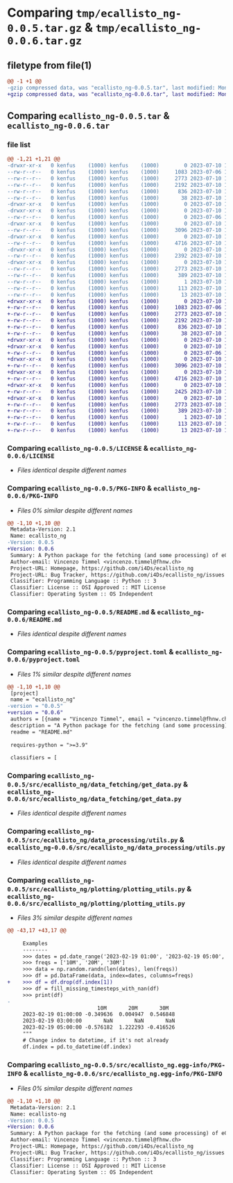 # Comparing `tmp/ecallisto_ng-0.0.5.tar.gz` & `tmp/ecallisto_ng-0.0.6.tar.gz`

## filetype from file(1)

```diff
@@ -1 +1 @@
-gzip compressed data, was "ecallisto_ng-0.0.5.tar", last modified: Mon Jul 10 17:53:26 2023, max compression
+gzip compressed data, was "ecallisto_ng-0.0.6.tar", last modified: Mon Jul 10 17:56:58 2023, max compression
```

## Comparing `ecallisto_ng-0.0.5.tar` & `ecallisto_ng-0.0.6.tar`

### file list

```diff
@@ -1,21 +1,21 @@
-drwxr-xr-x   0 kenfus    (1000) kenfus    (1000)        0 2023-07-10 17:53:26.753817 ecallisto_ng-0.0.5/
--rw-r--r--   0 kenfus    (1000) kenfus    (1000)     1083 2023-07-06 16:13:05.000000 ecallisto_ng-0.0.5/LICENSE
--rw-r--r--   0 kenfus    (1000) kenfus    (1000)     2773 2023-07-10 17:53:26.753817 ecallisto_ng-0.0.5/PKG-INFO
--rw-r--r--   0 kenfus    (1000) kenfus    (1000)     2192 2023-07-10 17:46:34.000000 ecallisto_ng-0.0.5/README.md
--rw-r--r--   0 kenfus    (1000) kenfus    (1000)      836 2023-07-10 17:53:01.000000 ecallisto_ng-0.0.5/pyproject.toml
--rw-r--r--   0 kenfus    (1000) kenfus    (1000)       38 2023-07-10 17:53:26.753817 ecallisto_ng-0.0.5/setup.cfg
-drwxr-xr-x   0 kenfus    (1000) kenfus    (1000)        0 2023-07-10 17:53:26.742983 ecallisto_ng-0.0.5/src/
-drwxr-xr-x   0 kenfus    (1000) kenfus    (1000)        0 2023-07-10 17:53:26.753817 ecallisto_ng-0.0.5/src/ecallisto_ng/
--rw-r--r--   0 kenfus    (1000) kenfus    (1000)        0 2023-07-06 17:35:07.000000 ecallisto_ng-0.0.5/src/ecallisto_ng/__init__.py
-drwxr-xr-x   0 kenfus    (1000) kenfus    (1000)        0 2023-07-10 17:53:26.753817 ecallisto_ng-0.0.5/src/ecallisto_ng/data_fetching/
--rw-r--r--   0 kenfus    (1000) kenfus    (1000)     3096 2023-07-10 16:52:06.000000 ecallisto_ng-0.0.5/src/ecallisto_ng/data_fetching/get_data.py
-drwxr-xr-x   0 kenfus    (1000) kenfus    (1000)        0 2023-07-10 17:53:26.753817 ecallisto_ng-0.0.5/src/ecallisto_ng/data_processing/
--rw-r--r--   0 kenfus    (1000) kenfus    (1000)     4716 2023-07-10 17:16:31.000000 ecallisto_ng-0.0.5/src/ecallisto_ng/data_processing/utils.py
-drwxr-xr-x   0 kenfus    (1000) kenfus    (1000)        0 2023-07-10 17:53:26.753817 ecallisto_ng-0.0.5/src/ecallisto_ng/plotting/
--rw-r--r--   0 kenfus    (1000) kenfus    (1000)     2392 2023-07-10 17:23:39.000000 ecallisto_ng-0.0.5/src/ecallisto_ng/plotting/plotting_utils.py
-drwxr-xr-x   0 kenfus    (1000) kenfus    (1000)        0 2023-07-10 17:53:26.753817 ecallisto_ng-0.0.5/src/ecallisto_ng.egg-info/
--rw-r--r--   0 kenfus    (1000) kenfus    (1000)     2773 2023-07-10 17:53:26.000000 ecallisto_ng-0.0.5/src/ecallisto_ng.egg-info/PKG-INFO
--rw-r--r--   0 kenfus    (1000) kenfus    (1000)      389 2023-07-10 17:53:26.000000 ecallisto_ng-0.0.5/src/ecallisto_ng.egg-info/SOURCES.txt
--rw-r--r--   0 kenfus    (1000) kenfus    (1000)        1 2023-07-10 17:53:26.000000 ecallisto_ng-0.0.5/src/ecallisto_ng.egg-info/dependency_links.txt
--rw-r--r--   0 kenfus    (1000) kenfus    (1000)      113 2023-07-10 17:53:26.000000 ecallisto_ng-0.0.5/src/ecallisto_ng.egg-info/requires.txt
--rw-r--r--   0 kenfus    (1000) kenfus    (1000)       13 2023-07-10 17:53:26.000000 ecallisto_ng-0.0.5/src/ecallisto_ng.egg-info/top_level.txt
+drwxr-xr-x   0 kenfus    (1000) kenfus    (1000)        0 2023-07-10 17:56:58.697126 ecallisto_ng-0.0.6/
+-rw-r--r--   0 kenfus    (1000) kenfus    (1000)     1083 2023-07-06 16:13:05.000000 ecallisto_ng-0.0.6/LICENSE
+-rw-r--r--   0 kenfus    (1000) kenfus    (1000)     2773 2023-07-10 17:56:58.697126 ecallisto_ng-0.0.6/PKG-INFO
+-rw-r--r--   0 kenfus    (1000) kenfus    (1000)     2192 2023-07-10 17:46:34.000000 ecallisto_ng-0.0.6/README.md
+-rw-r--r--   0 kenfus    (1000) kenfus    (1000)      836 2023-07-10 17:56:50.000000 ecallisto_ng-0.0.6/pyproject.toml
+-rw-r--r--   0 kenfus    (1000) kenfus    (1000)       38 2023-07-10 17:56:58.697126 ecallisto_ng-0.0.6/setup.cfg
+drwxr-xr-x   0 kenfus    (1000) kenfus    (1000)        0 2023-07-10 17:56:58.697126 ecallisto_ng-0.0.6/src/
+drwxr-xr-x   0 kenfus    (1000) kenfus    (1000)        0 2023-07-10 17:56:58.697126 ecallisto_ng-0.0.6/src/ecallisto_ng/
+-rw-r--r--   0 kenfus    (1000) kenfus    (1000)        0 2023-07-06 17:35:07.000000 ecallisto_ng-0.0.6/src/ecallisto_ng/__init__.py
+drwxr-xr-x   0 kenfus    (1000) kenfus    (1000)        0 2023-07-10 17:56:58.697126 ecallisto_ng-0.0.6/src/ecallisto_ng/data_fetching/
+-rw-r--r--   0 kenfus    (1000) kenfus    (1000)     3096 2023-07-10 16:52:06.000000 ecallisto_ng-0.0.6/src/ecallisto_ng/data_fetching/get_data.py
+drwxr-xr-x   0 kenfus    (1000) kenfus    (1000)        0 2023-07-10 17:56:58.697126 ecallisto_ng-0.0.6/src/ecallisto_ng/data_processing/
+-rw-r--r--   0 kenfus    (1000) kenfus    (1000)     4716 2023-07-10 17:16:31.000000 ecallisto_ng-0.0.6/src/ecallisto_ng/data_processing/utils.py
+drwxr-xr-x   0 kenfus    (1000) kenfus    (1000)        0 2023-07-10 17:56:58.697126 ecallisto_ng-0.0.6/src/ecallisto_ng/plotting/
+-rw-r--r--   0 kenfus    (1000) kenfus    (1000)     2425 2023-07-10 17:56:33.000000 ecallisto_ng-0.0.6/src/ecallisto_ng/plotting/plotting_utils.py
+drwxr-xr-x   0 kenfus    (1000) kenfus    (1000)        0 2023-07-10 17:56:58.697126 ecallisto_ng-0.0.6/src/ecallisto_ng.egg-info/
+-rw-r--r--   0 kenfus    (1000) kenfus    (1000)     2773 2023-07-10 17:56:58.000000 ecallisto_ng-0.0.6/src/ecallisto_ng.egg-info/PKG-INFO
+-rw-r--r--   0 kenfus    (1000) kenfus    (1000)      389 2023-07-10 17:56:58.000000 ecallisto_ng-0.0.6/src/ecallisto_ng.egg-info/SOURCES.txt
+-rw-r--r--   0 kenfus    (1000) kenfus    (1000)        1 2023-07-10 17:56:58.000000 ecallisto_ng-0.0.6/src/ecallisto_ng.egg-info/dependency_links.txt
+-rw-r--r--   0 kenfus    (1000) kenfus    (1000)      113 2023-07-10 17:56:58.000000 ecallisto_ng-0.0.6/src/ecallisto_ng.egg-info/requires.txt
+-rw-r--r--   0 kenfus    (1000) kenfus    (1000)       13 2023-07-10 17:56:58.000000 ecallisto_ng-0.0.6/src/ecallisto_ng.egg-info/top_level.txt
```

### Comparing `ecallisto_ng-0.0.5/LICENSE` & `ecallisto_ng-0.0.6/LICENSE`

 * *Files identical despite different names*

### Comparing `ecallisto_ng-0.0.5/PKG-INFO` & `ecallisto_ng-0.0.6/PKG-INFO`

 * *Files 0% similar despite different names*

```diff
@@ -1,10 +1,10 @@
 Metadata-Version: 2.1
 Name: ecallisto_ng
-Version: 0.0.5
+Version: 0.0.6
 Summary: A Python package for the fetching (and some processing) of eCallisto data via the eCallisto API.
 Author-email: Vincenzo Timmel <vincenzo.timmel@fhnw.ch>
 Project-URL: Homepage, https://github.com/i4Ds/ecallisto_ng
 Project-URL: Bug Tracker, https://github.com/i4Ds/ecallisto_ng/issues
 Classifier: Programming Language :: Python :: 3
 Classifier: License :: OSI Approved :: MIT License
 Classifier: Operating System :: OS Independent
```

### Comparing `ecallisto_ng-0.0.5/README.md` & `ecallisto_ng-0.0.6/README.md`

 * *Files identical despite different names*

### Comparing `ecallisto_ng-0.0.5/pyproject.toml` & `ecallisto_ng-0.0.6/pyproject.toml`

 * *Files 1% similar despite different names*

```diff
@@ -1,10 +1,10 @@
 [project]
 name = "ecallisto_ng"
-version = "0.0.5"
+version = "0.0.6"
 authors = [{name = "Vincenzo Timmel", email = "vincenzo.timmel@fhnw.ch"}]
 description = "A Python package for the fetching (and some processing) of eCallisto data via the eCallisto API."
 readme = "README.md"
 
 requires-python = ">=3.9"
 
 classifiers = [
```

### Comparing `ecallisto_ng-0.0.5/src/ecallisto_ng/data_fetching/get_data.py` & `ecallisto_ng-0.0.6/src/ecallisto_ng/data_fetching/get_data.py`

 * *Files identical despite different names*

### Comparing `ecallisto_ng-0.0.5/src/ecallisto_ng/data_processing/utils.py` & `ecallisto_ng-0.0.6/src/ecallisto_ng/data_processing/utils.py`

 * *Files identical despite different names*

### Comparing `ecallisto_ng-0.0.5/src/ecallisto_ng/plotting/plotting_utils.py` & `ecallisto_ng-0.0.6/src/ecallisto_ng/plotting/plotting_utils.py`

 * *Files 3% similar despite different names*

```diff
@@ -43,17 +43,17 @@
 
     Examples
     --------
     >>> dates = pd.date_range('2023-02-19 01:00', '2023-02-19 05:00', freq='2H')
     >>> freqs = ['10M', '20M', '30M']
     >>> data = np.random.randn(len(dates), len(freqs))
     >>> df = pd.DataFrame(data, index=dates, columns=freqs)
+    >>> df = df.drop(df.index[1])
     >>> df = fill_missing_timesteps_with_nan(df)
     >>> print(df)
-
                             10M       20M       30M
     2023-02-19 01:00:00 -0.349636  0.004947  0.546848
     2023-02-19 03:00:00       NaN       NaN       NaN
     2023-02-19 05:00:00 -0.576182  1.222293 -0.416526
     """
     # Change index to datetime, if it's not already
     df.index = pd.to_datetime(df.index)
```

### Comparing `ecallisto_ng-0.0.5/src/ecallisto_ng.egg-info/PKG-INFO` & `ecallisto_ng-0.0.6/src/ecallisto_ng.egg-info/PKG-INFO`

 * *Files 0% similar despite different names*

```diff
@@ -1,10 +1,10 @@
 Metadata-Version: 2.1
 Name: ecallisto-ng
-Version: 0.0.5
+Version: 0.0.6
 Summary: A Python package for the fetching (and some processing) of eCallisto data via the eCallisto API.
 Author-email: Vincenzo Timmel <vincenzo.timmel@fhnw.ch>
 Project-URL: Homepage, https://github.com/i4Ds/ecallisto_ng
 Project-URL: Bug Tracker, https://github.com/i4Ds/ecallisto_ng/issues
 Classifier: Programming Language :: Python :: 3
 Classifier: License :: OSI Approved :: MIT License
 Classifier: Operating System :: OS Independent
```

